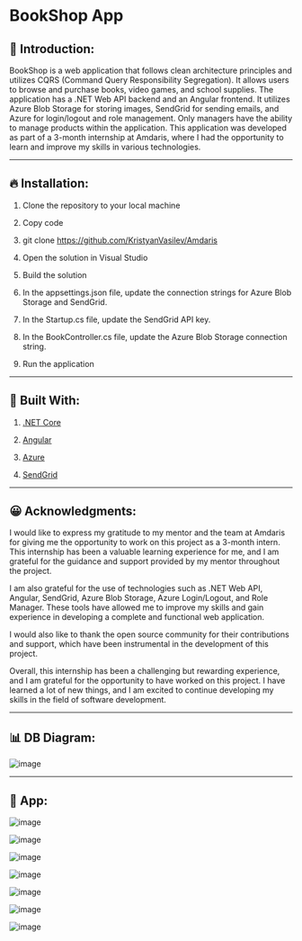 # BookShop App

## 🧐 Introduction:

BookShop is a web application that follows clean architecture principles and utilizes CQRS (Command Query Responsibility Segregation). It allows users to browse and purchase books, video games, and school supplies. The application has a .NET Web API backend and an Angular frontend. It utilizes Azure Blob Storage for storing images, SendGrid for sending emails, and Azure for login/logout and role management. Only managers have the ability to manage products within the application. This application was developed as part of a 3-month internship at Amdaris, where I had the opportunity to learn and improve my skills in various technologies.
____________________________________________________________________________________________________
## 🔥 Installation:

1. Clone the repository to your local machine
 
2. Copy code
 
3. git clone https://github.com/KristyanVasilev/Amdaris
 
4. Open the solution in Visual Studio
 
5. Build the solution
 
6. In the appsettings.json file, update the connection strings for Azure Blob Storage and SendGrid.
 
7. In the Startup.cs file, update the SendGrid API key.
 
8. In the BookController.cs file, update the Azure Blob Storage connection string.
 
9. Run the application
____________________________________________________________________________________________________
## 🔧 Built With:

1. [.NET Core](https://dotnet.microsoft.com/)

2. [Angular](https://angular.io/)

3. [Azure](https://azure.microsoft.com/)

4. [SendGrid](https://sendgrid.com/)
____________________________________________________________________________________________________
## 😀 Acknowledgments:

I would like to express my gratitude to my mentor and the team at Amdaris for giving me the opportunity to work on this project as a 3-month intern. This internship has been a valuable learning experience for me, and I am grateful for the guidance and support provided by my mentor throughout the project.

I am also grateful for the use of technologies such as .NET Web API, Angular, SendGrid, Azure Blob Storage, Azure Login/Logout, and Role Manager. These tools have allowed me to improve my skills and gain experience in developing a complete and functional web application.

I would also like to thank the open source community for their contributions and support, which have been instrumental in the development of this project.

Overall, this internship has been a challenging but rewarding experience, and I am grateful for the opportunity to have worked on this project. I have learned a lot of new things, and I am excited to continue developing my skills in the field of software development.
____________________________________________________________________________________________________
## 📊 DB Diagram:

![image](https://user-images.githubusercontent.com/88934989/214321784-f9d92d5d-363c-442a-a317-011a95300351.png)
____________________________________________________________________________________________________
## 👀 App:

![image](https://user-images.githubusercontent.com/88934989/214322994-1465e3a0-4ed3-4bda-8837-18c39e7686e6.png)

![image](https://user-images.githubusercontent.com/88934989/214323448-cfab7e82-276c-4602-8e43-240f1c9aaf63.png)

![image](https://user-images.githubusercontent.com/88934989/214323675-7fcbc003-b02c-46d1-b48c-7b0f149a60e1.png)

![image](https://user-images.githubusercontent.com/88934989/214323160-db4689d8-d09b-46f7-bb6a-79b220b3951c.png)

![image](https://user-images.githubusercontent.com/88934989/214324020-3d58ac3d-86b2-48e7-ad5e-5ab161635d99.png)

![image](https://user-images.githubusercontent.com/88934989/214323808-a0ce2600-a824-4e8a-942f-49d94dc73519.png)

![image](https://user-images.githubusercontent.com/88934989/214324273-65be92b6-8f0d-488d-ba4f-f9883b878367.png)








